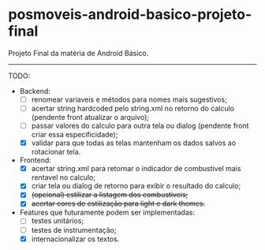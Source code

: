 # posmoveis-android-basico-projeto-final
 Projeto Final da matéria de Android Básico.


--------------------------------------------

TODO:
 - Backend:
   - [ ] renomear variaveis e métodos para nomes mais sugestivos;
   - [ ] acertar string hardcoded pelo string.xml no retorno do calculo (pendente front atualizar o arquivo);
   - [ ] passar valores do calculo para outra tela ou dialog (pendente front criar essa especificidade);
   - [X] validar para que todas as telas mantenham os dados salvos ao rotacionar tela.

- Frontend:
  - [x] acertar string.xml para retornar o indicador de combustivel mais rentavel no calculo;
  - [x] criar tela ou dialog de retorno para exibir o resultado do calculo;
  - [x] ~~(opcional) estilizar a listagem dos combustiveis;~~
  - [x] ~~acertar cores de estilização para light e dark themes.~~

- Features que futuramente podem ser implementadas:
  - [ ] testes unitários;
  - [ ] testes de instrumentação;
  - [x] internacionalizar os textos.
